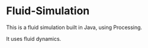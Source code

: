 # Fluid-Simulation

This is a fluid simulation built in Java, using Processing.

It uses fluid dynamics.
